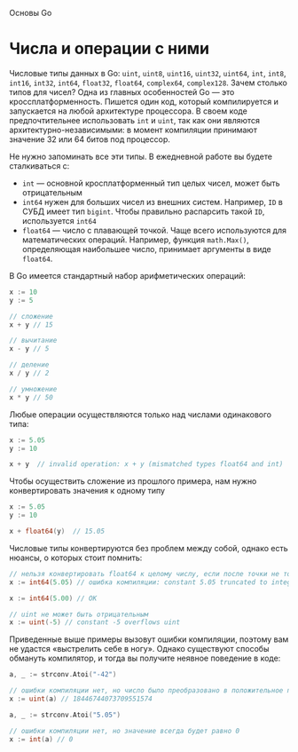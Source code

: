 Основы Go

# Числа и операции с ними

Числовые типы данных в Go: `uint`, `uint8`, `uint16`, `uint32`, `uint64`, `int`, `int8`, `int16`, `int32`, `int64`, `float32`, `float64`, `complex64`, `complex128`. Зачем столько типов для чисел? Одна из главных особенностей Go — это кроссплатформенность. Пишется один код, который компилируется и запускается на любой архитектуре процессора. В своем коде предпочтительнее использовать `int` и `uint`, так как они являются архитектурно-независимыми: в момент компиляции принимают значение 32 или 64 битов под процессор.

Не нужно запоминать все эти типы. В ежедневной работе вы будете сталкиваться с:

- `int` — основной кросплатформенный тип целых чисел, может быть отрицательным
- `int64` нужен для больших чисел из внешних систем. Например, `ID` в СУБД имеет тип `bigint`. Чтобы правильно распарсить такой `ID`, используется `int64`
- `float64` — число с плавающей точкой. Чаще всего используются для математических операций. Например, функция `math.Max()`, определяющая наибольшее число, принимает аргументы в виде `float64`.

В Go имеется стандартный набор арифметических операций:

```go
x := 10
y := 5

// сложение
x + y // 15

// вычитание
x - y // 5

// деление
x / y // 2

// умножение
x * y // 50
```

Любые операции осуществляются только над числами одинакового типа:

```go
x := 5.05
y := 10

x + y  // invalid operation: x + y (mismatched types float64 and int)
```

Чтобы осуществить сложение из прошлого примера, нам нужно конвертировать значения к одному типу

```go
x := 5.05
y := 10

x + float64(y)  // 15.05
```

Числовые типы конвертируются без проблем между собой, однако есть нюансы, о которых стоит помнить:

```go
// нельзя конвертировать float64 к целому числу, если после точки не только нули
x := int64(5.05) // ошибка компиляции: constant 5.05 truncated to integer

x := int64(5.00) // OK

// uint не может быть отрицательным
x := uint(-5) // constant -5 overflows uint
```

Приведенные выше примеры вызовут ошибки компиляции, поэтому вам не удастся «выстрелить себе в ногу». Однако существуют способы обмануть компилятор, и тогда вы получите неявное поведение в коде:

```go
a, _ := strconv.Atoi("-42")

// ошибки компиляции нет, но число было преобразовано в положительное путем прибавления MAX_UINT+1. MAX_UINT = 18446744073709551615
x := uint(a) // 18446744073709551574

a, _ := strconv.Atoi("5.05")

// ошибки компиляции нет, но значение всегда будет равно 0
x := int(a) // 0
```

